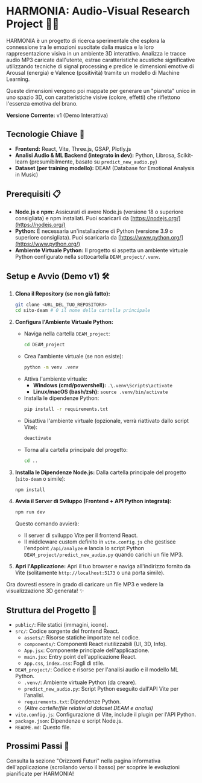 # HARMONIA: Audio-Visual Research Project 🌌🎶

HARMONIA è un progetto di ricerca sperimentale che esplora la connessione tra le emozioni suscitate dalla musica e la loro rappresentazione visiva in un ambiente 3D interattivo. Analizza le tracce audio MP3 caricate dall'utente, estrae caratteristiche acustiche significative utilizzando tecniche di signal processing e predice le dimensioni emotive di Arousal (energia) e Valence (positività) tramite un modello di Machine Learning.

Queste dimensioni vengono poi mappate per generare un "pianeta" unico in uno spazio 3D, con caratteristiche visive (colore, effetti) che riflettono l'essenza emotiva del brano.

**Versione Corrente:** v1 (Demo Interattiva)

## Tecnologie Chiave 🚀

*   **Frontend:** React, Vite, Three.js, GSAP, Plotly.js
*   **Analisi Audio & ML Backend (integrato in dev):** Python, Librosa, Scikit-learn (presumibilmente, basato su `predict_new_audio.py`)
*   **Dataset (per training modello):** DEAM (Database for Emotional Analysis in Music)

## Prerequisiti 📋

*   **Node.js e npm:** Assicurati di avere Node.js (versione 18 o superiore consigliata) e npm installati. Puoi scaricarli da [https://nodejs.org/](https://nodejs.org/)
*   **Python:** È necessaria un'installazione di Python (versione 3.9 o superiore consigliata). Puoi scaricarla da [https://www.python.org/](https://www.python.org/)
*   **Ambiente Virtuale Python:** Il progetto si aspetta un ambiente virtuale Python configurato nella sottocartella `DEAM_project/.venv`.

## Setup e Avvio (Demo v1) 🛠️

1.  **Clona il Repository (se non già fatto):**
    ```bash
    git clone <URL_DEL_TUO_REPOSITORY>
    cd sito-deam # O il nome della cartella principale
    ```

2.  **Configura l'Ambiente Virtuale Python:**
    *   Naviga nella cartella `DEAM_project`:
        ```bash
        cd DEAM_project
        ```
    *   Crea l'ambiente virtuale (se non esiste):
        ```bash
        python -m venv .venv
        ```
    *   Attiva l'ambiente virtuale:
        *   **Windows (cmd/powershell):** `.\.venv\Scripts\activate`
        *   **Linux/macOS (bash/zsh):** `source .venv/bin/activate`
    *   Installa le dipendenze Python:
        ```bash
        pip install -r requirements.txt
        ```
    *   Disattiva l'ambiente virtuale (opzionale, verrà riattivato dallo script Vite):
        ```bash
        deactivate
        ```
    *   Torna alla cartella principale del progetto:
        ```bash
        cd ..
        ```

3.  **Installa le Dipendenze Node.js:**
    Dalla cartella principale del progetto (`sito-deam` o simile):
    ```bash
    npm install
    ```

4.  **Avvia il Server di Sviluppo (Frontend + API Python integrata):**
    ```bash
    npm run dev
    ```
    Questo comando avvierà:
    *   Il server di sviluppo Vite per il frontend React.
    *   Il middleware custom definito in `vite.config.js` che gestisce l'endpoint `/api/analyze` e lancia lo script Python `DEAM_project/predict_new_audio.py` quando carichi un file MP3.

5.  **Apri l'Applicazione:**
    Apri il tuo browser e naviga all'indirizzo fornito da Vite (solitamente `http://localhost:5173` o una porta simile).

Ora dovresti essere in grado di caricare un file MP3 e vedere la visualizzazione 3D generata! ✨

## Struttura del Progetto 📁

*   `public/`: File statici (immagini, icone).
*   `src/`: Codice sorgente del frontend React.
    *   `assets/`: Risorse statiche importate nel codice.
    *   `components/`: Componenti React riutilizzabili (UI, 3D, Info).
    *   `App.jsx`: Componente principale dell'applicazione.
    *   `main.jsx`: Entry point dell'applicazione React.
    *   `App.css`, `index.css`: Fogli di stile.
*   `DEAM_project/`: Codice e risorse per l'analisi audio e il modello ML Python.
    *   `.venv/`: Ambiente virtuale Python (da creare).
    *   `predict_new_audio.py`: Script Python eseguito dall'API Vite per l'analisi.
    *   `requirements.txt`: Dipendenze Python.
    *   *(Altre cartelle/file relativi al dataset DEAM e analisi)*
*   `vite.config.js`: Configurazione di Vite, include il plugin per l'API Python.
*   `package.json`: Dipendenze e script Node.js.
*   `README.md`: Questo file.

## Prossimi Passi 🔮

Consulta la sezione "Orizzonti Futuri" nella pagina informativa dell'applicazione (scrollando verso il basso) per scoprire le evoluzioni pianificate per HARMONIA!
